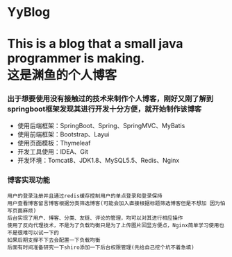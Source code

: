 # YyBlog
This is a blog that a small java programmer is making.<br>
这是渊鱼的个人博客<br>
===============
### 出于想要使用没有接触过的技术来制作个人博客，刚好又刚了解到springboot框架发现其进行开发十分方便，就开始制作该博客
* 使用后端框架：SpringBoot、Spring、SpringMVC、MyBatis<br>
* 使用前端框架：Bootstrap、Layui<br>
* 使用页面模板：Thymeleaf<br>
* 开发工具使用：IDEA、Git<br>
* 开发环境：Tomcat8、JDK1.8、MySQL5.5、Redis、Nginx<br>
### 博客实现功能<br>
    用户的登录注册并且通过redis缓存控制用户的单点登录和登录保持
    用户查看博客留言博客根据分类筛选博客(可能会加入直接根据标题筛选博客但是不想加 因为怕写页面麻烦)
    后台实现了用户、博客、分类、友链、评论的管理，均可以对其进行相应操作
    使用了反向代理技术，不是为了负载均衡只是为了上传图片回显方便点，Nginx简单学习使用也不是很难可以试一下的
    如果后期支撑不下去会配置一下负载均衡
    后面有时间准备研究一下shiro添加一下后台权限管理(先给自己挖个坑不着急填)    
